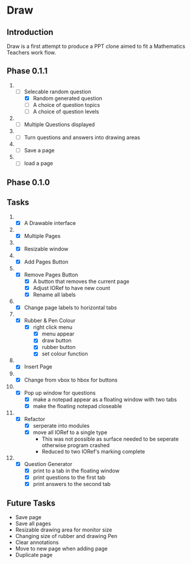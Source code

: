 # Draw
## Introduction
Draw is a first attempt to produce a PPT clone aimed to fit a Mathematics Teachers
work flow.

## Phase 0.1.1
1. 
    - [ ] Selecable random question
        - [x] Random generated question 
        - [ ] A choice of question topics
        - [ ] A choice of question levels

2.
    - [ ] Multiple Questions displayed

3. 
    - [ ] Turn questions and answers into drawing areas

4. 
    - [ ] Save a page 

5. 
    - [ ] load a page

## Phase 0.1.0

## Tasks
1.  
    - [x] A Drawable interface 
2.  
    - [x] Multiple Pages 
3.  
    - [x] Resizable window 
4.  
    - [x] Add Pages Button
5.  
    - [x] Remove Pages Button
        - [x] A button that removes the current page 
        - [x] Adjust IORef to have new count
        - [x] Rename all labels 
6.  
    - [x] Change page labels to horizontal tabs
7.  
    - [x] Rubber & Pen Colour
        - [x] right click menu 
            - [x] menu appear
            - [x] draw button 
            - [x] rubber button 
            - [x] set colour function
8.      
    - [x] Insert Page
9.  
    - [x] Change from vbox to hbox for buttons
10. 
    - [x] Pop up window for questions
        - [x] make a notepad appear as a floating window with two tabs
        - [x] make the floating notepad closeable
11. 
    - [x] Refactor
        - [x] serperate into modules
        - [x] move all IORef to a single type 
            - This was not possible as surface needed to be seperate otherwise program crashed
            - Reduced to two IORef's marking complete
12. 
    - [x] Question Generator
        - [x] print to a tab in the floating window
        - [x] print questions to the first tab 
        - [x] print answers to the second tab

## Future Tasks 
- Save page 
- Save all pages
- Resizable drawing area for monitor size 
- Changing size of rubber and drawing Pen
- Clear annotations
- Move to new page when adding page
- Duplicate page
